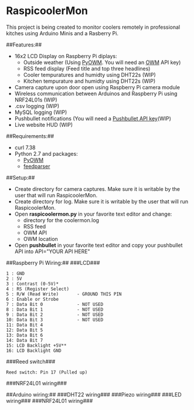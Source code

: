 # RaspicoolerMon

This project is being created to monitor coolers remotely in professional kitches using Arduino Minis and a Rasberry Pi.

##Features:##
- 16x2 LCD Display on Raspberry Pi diplays: 
  - Outside weather (Using [PyOWM](https://github.com/csparpa/pyowm). You will need an [OWM](http://openweathermap.org/api) API key)
  - RSS feed display (Feed title and top three headlines)
  - Cooler tempuratures and humidty using DHT22s (WIP)
  - Kitchen tempurature and humidty using DHT22s (WIP)
- Camera capture upon door open using Raspberry Pi camera module
- Wireless communication between Arduinos and Raspberry Pi using NRF24L01s (WIP)
- .csv logging (WIP)
- MySQL logging (WIP)
- Pushbullet notifications (You will need a [Pushbullet API key](https://www.pushbullet.com/)(WIP)
- Live website HUD (WIP)

##Requirements:##
- curl 7.38
- Python 2.7 and packages:
  - [PyOWM](https://github.com/csparpa/pyowm)
  - [feedparser](https://github.com/kurtmckee/feedparser)

##Setup:##
- Create directory for camera captures. Make sure it is writable by the user that will run RaspicoolerMon.
- Create directory for log.  Make sure it is writable by the user that will run RaspicoolerMon.
- Open **raspicoolermon.py** in your favorite text editor and change:
  - directory for the coolermon.log 
  - RSS feed
  - OWM API
  - OWM location
- Open **pushbullet** in your favorite text editor and copy your pushbullet API into API="YOUR API HERE"

##Raspberry Pi Wiring:##
###LCD###
```
1 : GND
2 : 5V
3 : Contrast (0-5V)*
4 : RS (Register Select)
5 : R/W (Read Write)       - GROUND THIS PIN
6 : Enable or Strobe
7 : Data Bit 0             - NOT USED
8 : Data Bit 1             - NOT USED
9 : Data Bit 2             - NOT USED
10: Data Bit 3             - NOT USED
11: Data Bit 4
12: Data Bit 5
13: Data Bit 6
14: Data Bit 7
15: LCD Backlight +5V**
16: LCD Backlight GND
```
###Reed switch###
```
Reed switch: Pin 17 (Pulled up)
```
###NRF24L01 wiring###

##Arduino wiring:##
###DHT22 wiring###
###Piezo wiring###
###LED wiring###
###NRF24L01 wiring###

